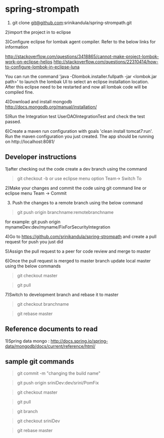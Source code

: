 spring-strompath
============
1) git clone git@github.com:srinikandula/spring-strompath.git

2)import the project in to eclipse

3)Configure eclipse for lombak agent compiler. Refer to the below links for information

http://stackoverflow.com/questions/3418865/cannot-make-project-lombok-work-on-eclipse-helios
http://stackoverflow.com/questions/22310414/how-to-configure-lombok-in-eclipse-luna

You can run the command 'java -Dlombok.installer.fullpath -jar <lombok.jar path>' to launch the lombak UI to select an eclipse installation location. 
After this eclipse need to be restarted and now all lombak code will be compiled fine.

4)Download and install mongodb http://docs.mongodb.org/manual/installation/

5)Run the Integration test UserDAOIntegrationTest and check the test passed.

6)Create a maven run configuration with goals 'clean install tomcat7:run'. Run the maven configuration you just created. The app should be running on http://localhost:8081/

Developer instructions
----------------------
1)after checking out the code create a dev branch using the command

>git checkout -b <branchName> or use eclipse menu option Team-> Switch To

2)Make your changes and commit the code using git command line or eclipse menu Team -> Commit

3) Push the changes to a remote branch using the below command

>git push origin branchname:remotebranchname

for example: git push origin mynameDev:dev/myname/FixForSecurityIntegration

4)Go to https://github.com/srinikandula/spring-strompath and create a pull request for push you just did

5)Assign the pull request to a peer for code review and merge to master

6)Once the pull request is merged to master branch update local master using the below commands

>git checkout master

>git pull

7)Switch to development branch and rebase it to master

>git checkout branchname

>git rebase master




Reference documents to read 
---------------------------

1)Spring data mongo : http://docs.spring.io/spring-data/mongodb/docs/current/reference/html/


sample git commands 
-------------------
>git commit -m "changing the build name"

>git push origin sriniDev:dev/srini/PomFix

>git checkout master

>git pull

>git branch

>git checkout sriniDev

>git rebase master
